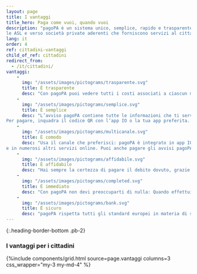 ```yaml
---
layout: page
title: I vantaggi
title_hero: Paga come vuoi, quando vuoi
description: "pagoPA è un sistema unico, semplice, rapido e trasparente per effettuare qualsiasi tipo di pagamento verso la Pubblica Amministrazione e altri soggetti, come le aziende a partecipazione pubblica, le scuole, le università, 
le ASL e verso società private aderenti che forniscono servizi al cittadino."
lang: it
order: 4
ref: cittadini-vantaggi
child_of_ref: cittadini
redirect_from:
  - /it/cittadini/
vantaggi:
    -
      img: "/assets/images/pictograms/trasparente.svg"
      title: È trasparente
      desc: "Con pagoPA puoi vedere tutti i costi associati a ciascun metodo di pagamento messo a disposizione. La soluzione infatti, ti consente di scegliere il Prestatore del Servizio di Pagamento (PSP) a te più conveniente nel momento stesso in cui paghi."
    -
      img: "/assets/images/pictograms/semplice.svg"
      title: È semplice
      desc: "L’avviso pagoPA contiene tutte le informazioni che ti servono, in un formato standard e di facile comprensione.
Per pagare, inquadra il codice QR con l’app IO o la tua app preferita. In alternativa, utilizza i dati riportati sull’avviso."
    -
      img: "/assets/images/pictograms/multicanale.svg"
      title: È comodo  
      desc: "Usa il canale che preferisci: pagoPA è integrato in app IO, nel tuo home banking 
e in numerosi altri servizi online. Puoi anche pagare gli avvisi pagoPA in banca, negli uffici postali e in tutti gli esercenti convenzionati."
    -
      img: "/assets/images/pictograms/affidabile.svg"
      title: È affidabile
      desc: "Hai sempre la certezza di pagare il debito dovuto, grazie all’attualizzazione automatica dell’importo (se l’importo varia nel tempo per interessi di mora o saldi parziali, su pagoPA viene sempre aggiornato)."
    -
      img: "/assets/images/pictograms/completed.svg"
      title: È immediato
      desc: "Con pagoPA non devi preoccuparti di nulla: Quando effettui il  pagamento ricevi immediatamente la quietanza liberatoria, ovvero, la certezza che l’Ente Creditore ha incassato il tributo. Inoltre hai sempre a portata di mano lo storico su app iO."
    -
      img: "/assets/images/pictograms/bank.svg"
      title: È sicuro
      desc: "pagoPA rispetta tutti gli standard europei in materia di sicurezza del trattamento dei dati e della tutela della privacy dei propri utenti. Con pagoPA puoi salvare i tuoi metodi di pagamento in pochi click ed effettuare il pagamento quando vuoi: il servizio è disponibile h24."
---
```



{:.heading-border-bottom .pb-2}
### I vantaggi per i cittadini

{%include components/grid.html 
          source=page.vantaggi
          columns=3
          css_wrapper="my-3 my-md-4"
          %}

